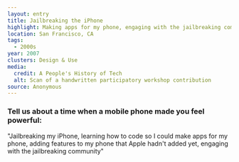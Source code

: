 ```yaml
---
layout: entry
title: Jailbreaking the iPhone
highlight: Making apps for my phone, engaging with the jailbreaking community.
location: San Francisco, CA
tags:
  - 2000s
year: 2007
clusters: Design & Use
media:
  credit: A People's History of Tech
  alt: Scan of a handwritten participatory workshop contribution
source: Anonymous
---
```

### Tell us about a time when a mobile phone made you feel powerful:

"Jailbreaking my iPhone, learning how to code so I could make apps for my phone, adding features to my phone that Apple hadn't added yet, engaging with the jailbreaking community"